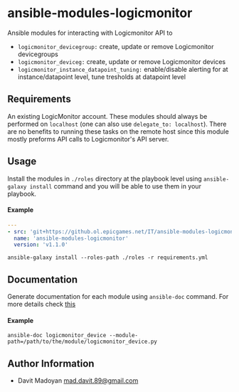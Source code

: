 ansible-modules-logicmonitor
=========
Ansible modules for interacting with Logicmonitor API to 
- `logicmonitor_devicegroup:` create, update or remove Logicmonitor devicegroups
- `logicmonitor_deviceg:` create, update or remove Logicmonitor devices
- `logicmonitor_instance_datapoint_tuning:` enable/disable alerting for at instance/datapoint level, tune tresholds at datapoint level

Requirements
------------
An existing LogicMonitor account. These modules should always be performed on `localhost` (one can also use `delegate_to: localhost`). There are no benefits to running these tasks on the remote host since this module mostly preforms API calls to Logicmonitor's API server.

Usage
------------
Install the modules in `./roles` directory at the playbook level using `ansible-galaxy install` command and you will be able to use them in your playbook.
#### Example
```yaml
---
- src: 'git+https://github.ol.epicgames.net/IT/ansible-modules-logicmonitor.git'
  name: 'ansible-modules-logicmonitor'
  version: 'v1.1.0'
```
```
ansible-galaxy install --roles-path ./roles -r requirements.yml
```

Documentation
------------
Generate documentation for each module using `ansible-doc` command. For more details check [this](https://docs.ansible.com/ansible/latest/cli/ansible-doc.html)
#### Example
```
ansible-doc logicmonitor_device --module-path=/path/to/the/module/logicmonitor_device.py
```

Author Information
------------------

- Davit Madoyan <mad.davit.89@gmail.com>
